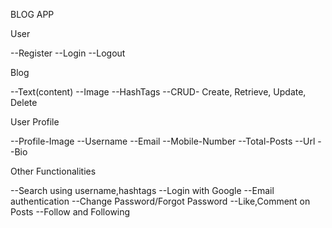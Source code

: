 BLOG APP

User

--Register
--Login
--Logout

Blog

--Text(content)
--Image
--HashTags
--CRUD- Create, Retrieve, Update, Delete

User Profile

--Profile-Image
--Username
--Email
--Mobile-Number
--Total-Posts
--Url
--Bio

Other Functionalities

--Search using username,hashtags
--Login with Google
--Email authentication
--Change Password/Forgot Password
--Like,Comment on Posts
--Follow and Following 